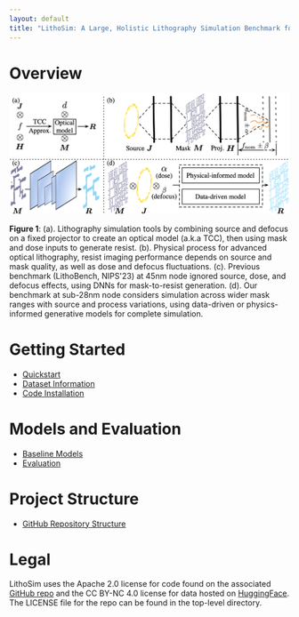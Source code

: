 ```yaml
---
layout: default
title: "LithoSim: A Large, Holistic Lithography Simulation Benchmark for AI-Driven Semiconductor Manufacturing"
---
```


<!-- | Update Status                                                                                    | Contributors                                                                                                                                                             | Deployment Status                                                                                                                                                                                                                          |
| ------------------------------------------------------------------------------------------------ | ------------------------------------------------------------------------------------------------------------------------------------------------------------------------ | ------------------------------------------------------------------------------------------------------------------------------------------------------------------------------------------------------------------------------------------ |
| ![GitHub last commit](https://img.shields.io/github/last-commit/dw-hongquan/dw-hongquan.github.io) | [![contributors](https://img.shields.io/github/contributors/dw-hongquan/dw-hongquan.github.io.svg)](https://github.com/dw-hongquan/dw-hongquan.github.io/graphs/contributors) | [![pages-build-deployment](https://github.com/dw-hongquan/dw-hongquan.github.io/actions/workflows/pages/pages-build-deployment/badge.svg)](https://github.com/dw-hongquan/dw-hongquan.github.io/actions/workflows/pages/pages-build-deployment) | -->

# **Overview**

<div>
    <img width="900" src="../assets/img/lithosim/overview.png" class="center"> 
</div>

**Figure 1**: (a). Lithography simulation tools by combining source and defocus on a fixed projector to create an optical model (a.k.a TCC), then using mask and dose inputs to generate resist. (b). Physical process for advanced optical lithography, resist imaging performance depends on source and mask quality, as well as dose and defocus fluctuations. (c). Previous benchmark (LithoBench, NIPS'23) at 45nm node ignored source, dose, and defocus effects, using DNNs for mask-to-resist generation. (d). Our benchmark at sub-28nm node considers simulation across wider mask ranges with source and process variations, using data-driven or physics-informed generative models for complete simulation.

# **Getting Started**

* [Quickstart](https://dw-hongquan.github.io/LithoSim/quickstart.html)
* [Dataset Information](https://dw-hongquan.github.io/LithoSim/data-info.html)
* [Code Installation](https://dw-hongquan.github.io/LithoSim/code-install.html)

# **Models and Evaluation**

* [Baseline Models](https://dw-hongquan.github.io/LithoSim/baseline-models.html)
* [Evaluation](https://dw-hongquan.github.io/LithoSim/evalation.html)

# **Project Structure**

* [GitHub Repository Structure](https://dw-hongquan.github.io/LithoSim/structure.html)

# **Legal**

LithoSim uses the Apache 2.0 license for code found on the associated [GitHub repo](https://github.com/dw-hongquan/LithoSim) and the CC BY-NC 4.0 license for data hosted on [HuggingFace](https://huggingface.co/datasets/grandiflorum/LithoSim). The LICENSE file for the repo can be found in the top-level directory.